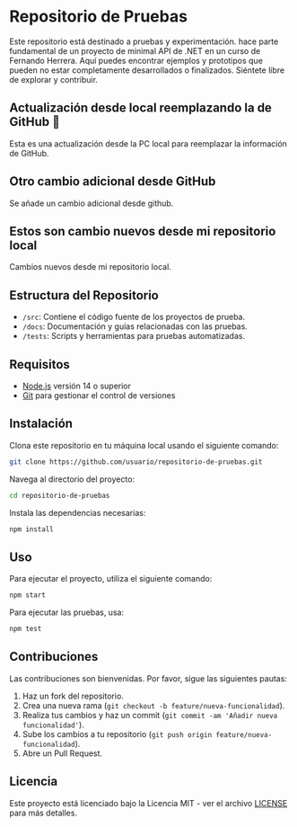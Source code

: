 # Repositorio de Pruebas

Este repositorio está destinado a pruebas y experimentación. hace parte fundamental de un proyecto de minimal API de .NET en un curso de Fernando Herrera. Aquí puedes encontrar ejemplos y prototipos que pueden no estar completamente desarrollados o finalizados. Siéntete libre de explorar y contribuir.

## Actualización desde local reemplazando la de GitHub 🐺
Esta es una actualización desde la PC local para reemplazar la información de GitHub.

## Otro cambio adicional desde GitHub
Se añade un cambio adicional desde github.
## Estos son cambio nuevos desde mi repositorio local
Cambios nuevos desde mi repositorio local.

## Estructura del Repositorio

- `/src`: Contiene el código fuente de los proyectos de prueba.
- `/docs`: Documentación y guías relacionadas con las pruebas.
- `/tests`: Scripts y herramientas para pruebas automatizadas.

## Requisitos

- [Node.js](https://nodejs.org/) versión 14 o superior
- [Git](https://git-scm.com/) para gestionar el control de versiones

## Instalación

Clona este repositorio en tu máquina local usando el siguiente comando:

```bash
git clone https://github.com/usuario/repositorio-de-pruebas.git
```

Navega al directorio del proyecto:

```bash
cd repositorio-de-pruebas
```

Instala las dependencias necesarias:

```bash
npm install
```

## Uso

Para ejecutar el proyecto, utiliza el siguiente comando:

```bash
npm start
```

Para ejecutar las pruebas, usa:

```bash
npm test
```

## Contribuciones

Las contribuciones son bienvenidas. Por favor, sigue las siguientes pautas:

1. Haz un fork del repositorio.
2. Crea una nueva rama (`git checkout -b feature/nueva-funcionalidad`).
3. Realiza tus cambios y haz un commit (`git commit -am 'Añadir nueva funcionalidad'`).
4. Sube los cambios a tu repositorio (`git push origin feature/nueva-funcionalidad`).
5. Abre un Pull Request.

## Licencia

Este proyecto está licenciado bajo la Licencia MIT - ver el archivo [LICENSE](LICENSE) para más detalles.
```

